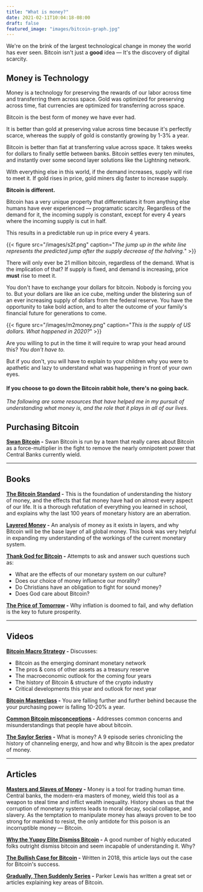 ```yaml
---
title: "What is money?"
date: 2021-02-11T10:04:18-08:00
draft: false
featured_image: "images/bitcoin-graph.jpg"
---
```


We're on the brink of the largest technological change in money the world has ever seen. Bitcoin isn't just a **good** idea — It's the discovery of digital scarcity.


## Money is Technology
Money is a technology for preserving the rewards of our labor across time
and transferring them across space. Gold was optimized for preserving
across time, fiat currencies are optimized for transferring across space. 

Bitcoin is the best form of money we have ever had.

It is better than gold at preserving value across time because it's perfectly scarce, whereas the supply of gold is constantly growing by 1-3% a year. 

Bitcoin is better than fiat at transferring value across space. It takes weeks for dollars to finally settle between banks. Bitcoin settles every ten minutes, and instantly over some second layer solutions like the Lightning network.

With everything else in this world, if the demand increases, supply will rise to meet it. If gold rises in price, gold miners dig faster to increase supply.

**Bitcoin is different.**

Bitcoin has a very unique property that differentiates it from anything else humans have ever experienced — programatic scarcity.
Regardless of the demand for it, the incoming supply is constant, except for every 4 years where the incoming supply is cut in half. 

This results in a predictable run up in price every 4 years.

{{< figure src="/images/s2f.png" caption="*The jump up in the white line represents the predicted jump after the supply decrease of the halving.*" >}}


There will only ever be 21 million bitcoin, regardless of the demand. What is the implication of that? If supply is fixed, and demand is increasing, price **must** rise to meet it.

You don't have to exchange your dollars for bitcoin. Nobody is forcing you to. But your dollars are like an ice cube, melting under the blistering sun of an ever increasing supply of dollars from the federal reserve. You have the opportunity to take bold action, and to alter the outcome of your family's financial future for generations to come.


{{< figure src="/images/m2money.png" caption="*This is the supply of US dollars. What happened in 2020?*" >}}

Are you willing to put in the time it will require to wrap your head around this? *You don't have to.*

But if you don't, you will have to explain to your children why you were to apathetic and lazy to understand what was happening in front of your own eyes.


#### If you choose to go down the Bitcoin rabbit hole, there's no going back.

*The following are some resources that have helped me in my pursuit of understanding what money is, and the role that it plays in all of our lives.*

## Purchasing Bitcoin
**[Swan Bitcoin]("https://swanbitcoin.com/liftedkilt") -**
Swan Bitcoin is run by a team that really cares about Bitcoin as a force-multiplier in the fight to remove the nearly omnipotent power that Central Banks currently wield.

---

## Books


**[The Bitcoin Standard]("https://amzn.to/3jDLn3Y") -**
This is the foundation of understanding the history of money, and the effects that fiat money have had on almost every aspect of our life. It is a thorough refutation of everything you learned in school, and explains why the last 100 years of monetary history are an aberration.


**[Layered Money]("https://amzn.to/3rFTiR5") -**
An analysis of money as it exists in layers, and why Bitcoin will be the base layer of all global money. This book was very helpful in expanding my understanding of the workings of the current monetary system.


**[Thank God for Bitcoin]("https://amzn.to/3tO3sAO") -**
Attempts to ask and answer such questions such as: 
- What are the effects of our monetary system on our culture?
- Does our choice of money influence our morality?
- Do Christians have an obligation to fight for sound money?
- Does God care about Bitcoin?


**[The Price of Tomorrow]("https://amzn.to/3pcIdFw") -**
Why inflation is doomed to fail, and why deflation is the key to future prosperity.


---

## Videos

**[Bitcoin Macro Strategy]("https://www.youtube.com/watch?v=NoobUKNttmw") -** 
Discusses:
- Bitcoin as the emerging dominant monetary network
- The pros & cons of other assets as a treasury reserve
- The macroeconomic outlook for the coming four years
- The history of Bitcoin & structure of the crypto industry
- Critical developments this year and outlook for next year

**[Bitcoin Masterclass]("https://www.youtube.com/watch?v=jwgOVPJ2FnU") -**
You are falling further and further behind because the your purchasing power is falling 10-20% a year.

**[Common Bitcoin misconceptions]("https://www.youtube.com/watch?v=AVpVcOwh2Og") -**
Addresses common concerns and misunderstandings that people have about bitcoin.

**[The Saylor Series]("https://www.youtube.com/playlist?list=PL2jAZ0x9H0bRvoNt1xNJWYa9_8_an03h0") -** 
What is money? A 9 episode series chronicling the history of channeling energy, and how and why Bitcoin is the apex predator of money.


---

## Articles

**[Masters and Slaves of Money]("https://breedlove22.medium.com/masters-and-slaves-of-money-255ecc93404f") -** Money is a tool for trading human time. Central banks, the modern-era masters of money, wield this tool as a weapon to steal time and inflict wealth inequality. History shows us that the corruption of monetary systems leads to moral decay, social collapse, and slavery. As the temptation to manipulate money has always proven to be too strong for mankind to resist, the only antidote for this poison is an incorruptible money — Bitcoin.


**[Why the Yuppy Elite Dismiss Bitcoin]("https://www.citadel21.com/why-the-yuppie-elite-dismiss-bitcoin") -** A good number of highly educated folks outright dismiss bitcoin and seem incapable of understanding it. Why?

**[The Bullish Case for Bitcoin]("https://vijayboyapati.medium.com/the-bullish-case-for-bitcoin-6ecc8bdecc1") -** Written in 2018, this article lays out the case for Bitcoin's success.

**[Gradually, Then Suddenly Series]("https://unchained-capital.com/blog/dollar-crisis-to-bitcoin/") -** Parker Lewis has written a great set or articles explaining key areas of Bitcoin.

